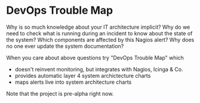 DevOps Trouble Map
==================

Why is so much knowledge about your IT architecture implicit? Why do we need to check what is running during an incident to know about the state of the system? Which components are affected by this Nagios alert? Why does no one ever update the system documentation?

When you care about above questions try "DevOps Trouble Map" which

- doesn't reinvent monitoring, but integrates with Nagios, Icinga & Co.
- provides automatic layer 4 system archictecture charts
- maps alerts live into system architecture charts

Note that the project is pre-alpha right now.
